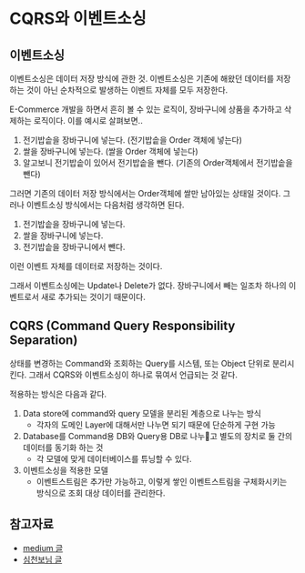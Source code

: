# CQRS와 이벤트소싱

## 이벤트소싱

이벤트소싱은 데이터 저장 방식에 관한 것. 이벤트소싱은 기존에 해왔던 데이터를 저장하는 것이 아닌 순차적으로 발생하는 이벤트 자체를 모두 저장한다.

E-Commerce 개발을 하면서 흔히 볼 수 있는 로직이, 장바구니에 상품을 추가하고 삭제하는 로직이다. 이를 예시로 살펴보면..

1. 전기밥솥을 장바구니에 넣는다. (전기밥솥을 Order 객체에 넣는다)
2. 쌀을 장바구니에 넣는다. (쌀을 Order 객체에 넣는다)
3. 알고보니 전기밥솥이 있어서 전기밥솥을 뺀다. (기존의 Order객체에서 전기밥솥을 뺀다)

그러면 기존의 데이터 저장 방식에서는 Order객체에 쌀만 남아있는 상태일 것이다. 그러나 이벤트소싱 방식에서는 다음처럼 생각하면 된다.

1. 전기밥솥을 장바구니에 넣는다.
2. 쌀을 장바구니에 넣는다.
3. 전기밥솥을 장바구니에서 뺀다.

이런 이벤트 자체를 데이터로 저장하는 것이다.

그래서 이벤트소싱에는 Update나 Delete가 없다. 장바구니에서 빼는 일조차 하나의 이벤트로서 새로 추가되는 것이기 때문이다.

## CQRS (Command Query Responsibility Separation)

상태를 변경하는 Command와 조회하는 Query를 시스템, 또는 Object 단위로 분리시킨다. 그래서 CQRS와 이벤트소싱이 하나로 묶여서 언급되는 것 같다.

적용하는 방식은 다음과 같다.

1. Data store에 command와 query 모델을 분리된 계층으로 나누는 방식
    - 각자의 도메인 Layer에 대해서만 나누면 되기 때문에 단순하게 구현 가능
2. Database를 Command용 DB와 Query용 DB로 나누고 별도의 장치로 둘 간의 데이터를 동기화 하는 것
    - 각 모델에 맞게 데이터베이스를 튜닝할 수 있다.
3. 이벤트소싱을 적용한 모델
    - 이벤트스트림은 추가만 가능하고, 이렇게 쌓인 이벤트스트림을 구체화시키는 방식으로 조회 대상 데이터를 관리한다.

## 참고자료

- [medium 글](https://medium.com/@mjspring/%EC%9D%B4%EB%B2%A4%ED%8A%B8-%EC%86%8C%EC%8B%B1-event-sourcing-%EA%B0%9C%EB%85%90-50029f50f78c)
- [심천보님 글](https://www.popit.kr/cqrs-eventsourcing/)
